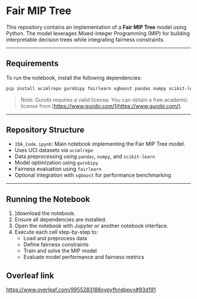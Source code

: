# Fair MIP Tree

This repository contains an implementation of a **Fair MIP Tree** model using Python. The model leverages Mixed-Integer Programming (MIP) for building interpretable decision trees while integrating fairness constraints.

---

## Requirements

To run the notebook, install the following dependencies:

```bash
pip install ucimlrepo gurobipy fairlearn xgboost pandas numpy scikit-learn matplotlib
```

> Note: Gurobi requires a valid license. You can obtain a free academic license from [https://www.gurobi.com/](https://www.gurobi.com/).

---

## Repository Structure

- `IDA_Code.ipynb`: Main notebook implementing the Fair MIP Tree model.
- Uses UCI datasets via `ucimlrepo`
- Data preprocessing using `pandas`, `numpy`, and `scikit-learn`
- Model optimization using `gurobipy`
- Fairness evaluation using `fairlearn`
- Optional integration with `xgboost` for performance benchmarking

---

## Running the Notebook

1. ]download the notebook.
2. Ensure all dependencies are installed.
3. Open the notebook with Jupyter or another notebook interface.
4. Execute each cell step-by-step to:
   - Load and preprocess data
   - Define fairness constraints
   - Train and solve the MIP model
   - Evaluate model performance and fairness metrics


## Overleaf link

https://www.overleaf.com/9955283188xypyfhndppvx#93d191

